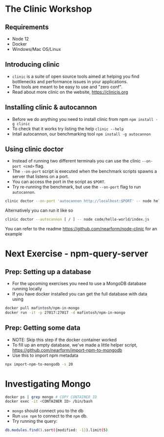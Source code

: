 # The Clinic Workshop

## Requirements

* Node 12
* Docker
* Windows/Mac OS/Linux

## Introducing clinic

* `clinic` is a suite of open source tools aimed at helping you find bottlenecks
and performance issues in your applications.
* The tools are meant to be easy to use and "zero conf".
* Read about more clinic on the website, https://clinicjs.org

## Installing clinic & autocannon

* Before we do anything you need to install clinic from npm `npm install -g clinic`
* To check that it works try listing the help `clinic --help`
* Intall autocannon, our benchmarking tool `npm install -g autocannon`

## Using clinic doctor

* Instead of running two different terminals you can use the clinic `--on-port <cmd>` flag.
* The `--on-port` script is executed when the benchmark scripts spawns a server that listens on a port.
* You can access the port in the script as `$PORT`.
* Try re-running the benchmark, but use the `--on-port` flag to run `autocannon`.

```sh
clinic doctor --on-port 'autocannon http://localhost:$PORT' -- node hello-world/index.js
```
Alternatively you can run it like so

```sh
clinic doctor --autocannon [ / ] -- node code/hello-world/index.js
```
You can refer to the readme https://github.com/nearform/node-clinic for an example

# Next Exercise - npm-query-server

## Prep: Setting up a database

* For the upcoming exercises you need to use a MongoDB database running locally
* If you have docker installed you can get the full database with data using

```sh
docker pull mafintosh/npm-in-mongo
docker run -it -p 27017:27017 -d mafintosh/npm-in-mongo
```

## Prep: Getting some data 

* NOTE: Skip this step if the docker container worked
* To fill up an empty database, we've made a little helper script, https://github.com/nearform/import-npm-to-mongodb
* Use this to import npm metadata

```sh
npx import-npm-to-mongodb -s 20
```

# Investigating Mongo

```sh
docker ps | grep mongo # COPY CONTAINER ID
docker exec -it <CONTAINER ID> /bin/bash
```

* `mongo` should connect you to the db
* Run `use npm` to connect to the `npm` db.
* Try running the query:

 ```sh
 db.modules.find().sort({modified: -1}).limit(5)
 ```
